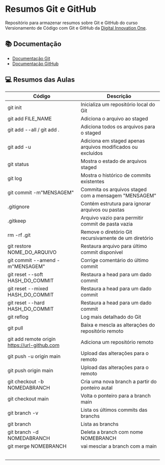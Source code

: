 
# Resumos Git e GitHub

Repositório para armazenar resumos sobre Git e GitHub do curso Versionamento de Código com Git e GitHub da [Digital Innovation One](https://www.dio.me/).

## 📚 Documentação
- [Documentação Git](https://git-scm.com/doc/)
- [Documentação GitHub](https://docs.github.com/)

## 💻 Resumos das Aulas

| Código | Descrição |
|--------|------------|
| git init | Inicializa um repositório local do Git |
| git add FILE_NAME | Adiciona o arquivo ao staged  |
| git add --all / git add . | Adiciona todos os arquivos para o staged |
| git add -u | Adiciona em staged apenas arquivos modificados ou excluídos |
| git status | Mostra o estado de arquivos staged |
| git log | Mostra o histórico de commits existentes |
| git commit -m"MENSAGEM" | Commita os arquivos staged com a mensagem "MENSAGEM" |
| .gitignore | Contém estrutura para ignorar arquivos ou pastas |
| .gitkeep | Arquivo vazio para permitir commit de pasta vazia |
| rm -rf .git | Remove o diretório Git recursivamente de um diretório |
| git restore NOME_DO_ARQUIVO | Restaura arquivo para último commit disponível |
| git commit --amend -m"MENSAGEM" | Corrige comentário do último commit |
| git reset --soft HASH_DO_COMMIT | Restaura a head para um dado commit |
| git reset --mixed HASH_DO_COMMIT | Restaura a head para um dado commit |
| git reset --hard HASH_DO_COMMIT | Restaura a head para um dado commit |
| git reflog | Log mais detalhado do Git |
| git pull | Baixa e mescla as alterações do repositório remoto |
| git add remote origin https://url-github.com | Adiciona um repositório remoto |
| git push -u origin main | Upload das alterações para o remoto |
| git push origin main | Upload das alterações para o remoto |
| git checkout -b NOMEDABRANCH | Cria uma nova branch a partir do ponteiro autal |
| git checkout main | Volta o ponteiro para a branch main |
| git branch -v | Lista os últimos commits das branchs |
| git branch | Lista as branchs |
| git branch -d NOMEDABRANCH | Deleta a branch com nome NOMEBRANCH |
| git merge NOMEBRANCH | vai mesclar a branch com a main |
|  |  |
|  |  |
|  |  |
|  |  |
|  |  |